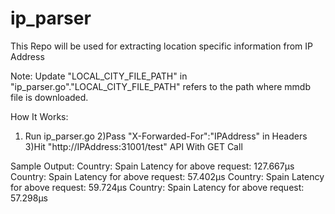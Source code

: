 # ip_parser
This Repo will be used for extracting location specific information from IP Address

Note:
Update "LOCAL_CITY_FILE_PATH" in "ip_parser.go"."LOCAL_CITY_FILE_PATH" refers to the path where mmdb file is downloaded.

How It Works:
1) Run ip_parser.go
2)Pass "X-Forwarded-For":"IPAddress" in Headers
3)Hit "http://IPAddress:31001/test" API With GET Call

Sample Output:
Country: Spain
Latency for above request: 127.667µs
Country: Spain
Latency for above request: 57.402µs
Country: Spain
Latency for above request: 59.724µs
Country: Spain
Latency for above request: 57.298µs
